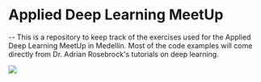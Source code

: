 # Applied Deep Learning MeetUp
-- 
This is a repository to keep track of the exercises used for the Applied Deep Learning MeetUp in Medellín. Most of the code examples will come directly from Dr. Adrian Rosebrock's tutorials on deep learning. 

![](https://upload.wikimedia.org/wikipedia/commons/6/6b/Meetup_Logo.png)


